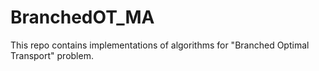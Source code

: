 # BranchedOT_MA

This repo contains implementations of algorithms for "Branched Optimal Transport" problem.
